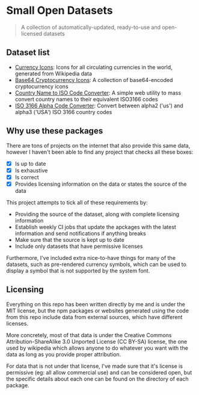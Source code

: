 # Small Open Datasets
> A collection of automatically-updated, ready-to-use and open-licensed datasets

## Dataset list
- [Currency Icons](./currency-icons): Icons for all circulating currencies in the world, generated from Wikipedia data
- [Base64 Cryptocurrency Icons](./base64-cryptocurrency-icons): A collection of base64-encoded cryptocurrency icons
- [Country Name to ISO Code Converter](./country-name-to-iso-code): A simple web utility to mass convert country names to their equivalent ISO3166 codes
- [ISO 3166 Alpha Code Converter](./iso3166-alpha-converter): Convert between alpha2 ('us') and alpha3 ('USA') ISO 3166 country codes

## Why use these packages
There are tons of projects on the internet that also provide this same data, however I haven't been able to find any project that checks all these boxes:
- [x] Is up to date
- [x] Is exhaustive
- [x] Is correct
- [x] Provides licensing information on the data or states the source of the data

This project attempts to tick all of these requirements by:
- Providing the source of the dataset, along with complete licensing information
- Establish weekly CI jobs that update the apckages with the latest information and send notifications if anything breaks
- Make sure that the source is kept up to date
- Include only datasets that have permissive licenses

Furthermore, I've included extra nice-to-have things for many of the datasets, such as pre-rendered currency symbols, which can be used to display a symbol that is not supported by the system font.

## Licensing
Everything on this repo has been written directly by me and is under the MIT license, but the npm packages or websites generated using the code from this repo include data from external sources, which have different licenses.

More concretely, most of that data is under the Creative Commons Attribution-ShareAlike 3.0 Unported License (CC BY-SA) license, the one used by wikipedia which allows anyone to do whatever you want with the data as long as you provide proper attribution.

For data that is not under that license, I've made sure that it's license is permissive (eg: all allow commercial use) and can be considered open, but the specific details about each one can be found on the directory of each package.
